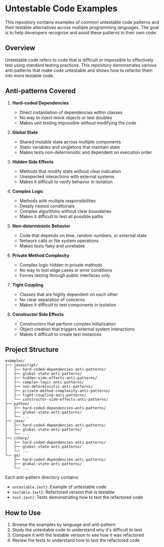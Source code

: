 # Untestable Code Examples

This repository contains examples of common untestable code patterns and their testable alternatives across multiple programming languages. The goal is to help developers recognize and avoid these patterns in their own code.

## Overview

Untestable code refers to code that is difficult or impossible to effectively test using standard testing practices. This repository demonstrates various anti-patterns that make code untestable and shows how to refactor them into more testable code.

## Anti-patterns Covered

1. **Hard-coded Dependencies**

   - Direct instantiation of dependencies within classes
   - No way to inject mock objects or test doubles
   - Makes unit testing impossible without modifying the code

2. **Global State**

   - Shared mutable state across multiple components
   - Static variables and singletons that maintain state
   - Makes tests non-deterministic and dependent on execution order

3. **Hidden Side Effects**

   - Methods that modify state without clear indication
   - Unexpected interactions with external systems
   - Makes it difficult to verify behavior in isolation

4. **Complex Logic**

   - Methods with multiple responsibilities
   - Deeply nested conditionals
   - Complex algorithms without clear boundaries
   - Makes it difficult to test all possible paths

5. **Non-deterministic Behavior**

   - Code that depends on time, random numbers, or external state
   - Network calls or file system operations
   - Makes tests flaky and unreliable

6. **Private Method Complexity**

   - Complex logic hidden in private methods
   - No way to test edge cases or error conditions
   - Forces testing through public interfaces only

7. **Tight Coupling**

   - Classes that are highly dependent on each other
   - No clear separation of concerns
   - Makes it difficult to test components in isolation

8. **Constructor Side Effects**
   - Constructors that perform complex initialization
   - Object creation that triggers external system interactions
   - Makes it difficult to create test instances

## Project Structure

```
examples/
├── javascript/
│   ├── hard-coded-dependencies-anti-patterns/
│   ├── global-state-anti-patterns/
│   ├── hidden-side-effects-anti-patterns/
│   ├── complex-logic-anti-patterns/
│   ├── non-deterministic-anti-patterns/
│   ├── private-method-complexity-anti-patterns/
│   ├── tight-coupling-anti-patterns/
│   └── constructor-side-effects-anti-patterns/
├── python/
│   ├── hard-coded-dependencies-anti-patterns/
│   ├── global-state-anti-patterns/
│   └── ...
├── java/
│   ├── hard-coded-dependencies-anti-patterns/
│   ├── global-state-anti-patterns/
│   └── ...
├── csharp/
│   ├── hard-coded-dependencies-anti-patterns/
│   ├── global-state-anti-patterns/
│   └── ...
└── go/
    ├── hard-coded-dependencies-anti-patterns/
    ├── global-state-anti-patterns/
    └── ...
```

Each anti-pattern directory contains:

- `untestable.{ext}`: Example of untestable code
- `testable.{ext}`: Refactored version that is testable
- `test.{ext}`: Tests demonstrating how to test the refactored code

## How to Use

1. Browse the examples by language and anti-pattern
2. Study the untestable code to understand why it's difficult to test
3. Compare it with the testable version to see how it was refactored
4. Review the tests to understand how to test the refactored code


